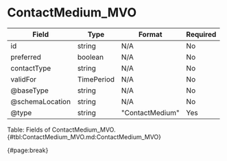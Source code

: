 <!--
    ATTENTION: This file was generated via gradle!
               Do NOT manually edit this file! Any such changes will be overwritten!
-->

# ContactMedium_MVO

| Field | Type | Format | Required |
| ------- | ------- | ------- | --- |
| id | string | N/A | No |
| preferred | boolean | N/A | No |
| contactType | string | N/A | No |
| validFor | TimePeriod | N/A | No |
| @baseType | string | N/A | No |
| @schemaLocation | string | N/A | No |
| @type | string | "ContactMedium" | Yes |

Table: Fields of ContactMedium_MVO. {#tbl:ContactMedium_MVO.md:ContactMedium_MVO}

{#page:break}
